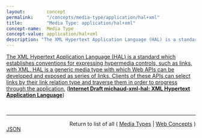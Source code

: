 ```yaml
---
layout:        concept
permalink:     "/concepts/media-type/application/hal+xml"
title:         "Media Type: application/hal+xml"
concept-name:  Media Type
concept-value: application/hal+xml
description: "The XML Hypertext Application Language (HAL) is a standard which establishes conventions for expressing hypermedia controls, such as links, with XML. HAL is a generic media type with which Web APIs can be developed and exposed as series of links. Clients of these APIs can select links by their link relation type and traverse them in order to progress through the application."
---
```


[The XML Hypertext Application Language (HAL) is a standard which establishes conventions for expressing hypermedia controls, such as links, with XML. HAL is a generic media type with which Web APIs can be developed and exposed as series of links. Clients of these APIs can select links by their link relation type and traverse them in order to progress through the application.](https://datatracker.ietf.org/doc/html/draft-michaud-xml-hal#section-3 "Read documentation for Media Type &#34;application/hal+xml&#34;") (**[Internet Draft michaud-xml-hal: XML Hypertext Application Language](/specs/IETF/I-D/michaud-xml-hal "This document proposes a media type for representing resources and their relations with hyperlinks.")**)

<br/>
<hr/>

<p style="float : left"><a href="./application/hal+xml.json" title="JSON representing this particular Web Concept value">JSON</a></p>
<p style="text-align: right">Return to list of all ( <a href="../media-type/">Media Types</a> | <a href="../">Web Concepts</a> )</p>
